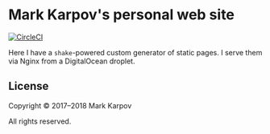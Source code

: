 # Mark Karpov's personal web site

[![CircleCI](https://circleci.com/gh/mrkkrp/markkarpov.com/tree/master.svg?style=svg&circle-token=b1e49c26f2aa87ebc0c7884108ed7cfc866d24d0)](https://circleci.com/gh/mrkkrp/markkarpov.com/tree/master)

Here I have a `shake`-powered custom generator of static pages. I serve them
via Nginx from a DigitalOcean droplet.

## License

Copyright © 2017–2018 Mark Karpov

All rights reserved.
